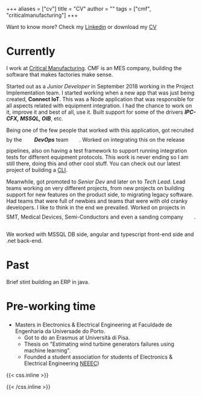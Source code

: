 +++
aliases = ["cv"]
title = "CV"
author = ""
tags = ["cmf", "criticalmanufacturing"]
+++

Want to know more? Check my [Linkedin](https://www.linkedin.com/in/j-roque/) or download my [CV](https://github.com/jrk94/personal/blob/main/static/docs/cv_Joa%CC%83o_Roque_en.pdf)

# Currently

I work at [Critical Manufacturing](https://www.criticalmanufacturing.com/). CMF is an MES company, building the software that makes factories make sense. 

Started out as a *Junior Developer* in September 2018 working in the Project Implementation team. I started working when a new app that was just being created, **Connect IoT**. This was a Node application that was responsible for all aspects related with equipment integration. I had the chance to work on it, improve it and best of all, use it. Built support for some of the drivers ***IPC-CFX, MSSQL, OIB***, etc.

Being one of the few people that worked with this application, got recruited by the <span class="emojify">:clap:</span> ***DevOps*** team <span class="emojify">:clap:</span>. Worked on integrating this on the release pipelines, also on having a test framework to support running integration tests for different equipment protocols. This work is never ending so I am still there, doing this and other cool stuff. You can check out our latest project of building a [CLI](https://github.com/criticalmanufacturing/cli).

Meanwhile, got promoted to *Senior Dev* and later on to *Tech Lead*. Lead teams working on very different projects, from new projects on building support for new features on the product side, to migrating legacy software. Had teams that were full of newbies and teams that were with old cranky developers. I like to think in the end we prevailed. Worked on projects in SMT, Medical Devices, Semi-Conductors and even a sanding company <span class="emojify">:thinking:</span>. </br></br>We worked with MSSQL DB side, angular and typescript front-end side and .net back-end.

# Past

Brief stint building an ERP in java.

# Pre-working time <span class="emojify">:baby:</span>

* Masters in Electronics & Electrical Engineering at Faculdade de Engenharia da Universade do Porto. 
    * Got to do an Erasmus at Università di Pisa. 
    * Thesis on "Estimating wind turbine generators failures using machine learning".
    * Founded a student association for students of Electronics & Electrical Engineering [NEEEC](https://www.neeec.pt/))

{{< css.inline >}}
<style>
.emojify {
	font-family: Apple Color Emoji, Segoe UI Emoji, NotoColorEmoji, Segoe UI Symbol, Android Emoji, EmojiSymbols;
	font-size: 2rem;
	vertical-align: middle;
}
@media screen and (max-width:650px) {
  .nowrap {
    display: block;
    margin: 25px 0;
  }
}
</style>
{{< /css.inline >}}
